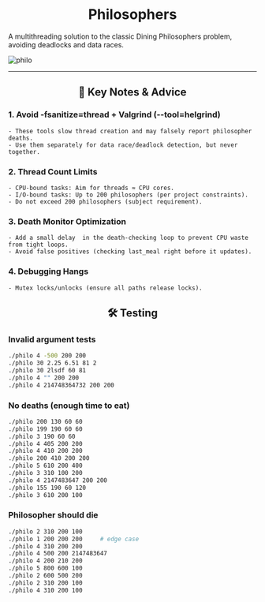 <div align="center">
	
# Philosophers

</div>

A multithreading solution to the classic Dining Philosophers problem, avoiding deadlocks and data races.

![philo](https://github.com/user-attachments/assets/19c6ef01-a3bd-4bf6-84f5-bc82a315b3ff)

---

<div align="center">

## 📌 Key Notes & Advice

</div>


### 1. Avoid -fsanitize=thread + Valgrind (--tool=helgrind)
	- These tools slow thread creation and may falsely report philosopher deaths.
	- Use them separately for data race/deadlock detection, but never together.

### 2. Thread Count Limits
	- CPU-bound tasks: Aim for threads ≈ CPU cores.
	- I/O-bound tasks: Up to 200 philosophers (per project constraints).
	- Do not exceed 200 philosophers (subject requirement).

### 3. Death Monitor Optimization

	- Add a small delay  in the death-checking loop to prevent CPU waste from tight loops.
    - Avoid false positives (checking last_meal right before it updates).

### 4. Debugging Hangs
    - Mutex locks/unlocks (ensure all paths release locks).

<div align="center">

## 🛠️ Testing

</div>

### Invalid argument tests
```bash
./philo 4 -500 200 200	  
./philo 30 2.25 6.51 81 2   
./philo 30 2lsdf 60 81 
./philo 4 "" 200 200
./philo 4 214748364732 200 200
```

### No deaths (enough time to eat)
```bash
./philo 200 130 60 60   
./philo 199 190 60 60     
./philo 3 190 60 60             
./philo 4 405 200 200       
./philo 4 410 200 200      
./philo 200 410 200 200      
./philo 5 610 200 400			
./philo 3 310 100 200		
./philo 4 2147483647 200 200   
./philo 155 190 60 120
./philo 3 610 200 100
```

### Philosopher should die
```bash
./philo 2 310 200 100        
./philo 1 200 200 200	  # edge case
./philo 4 310 200 200	     
./philo 4 500 200 2147483647
./philo 4 200 210 200	     
./philo 5 800 600 100        
./philo 2 600 500 200        
./philo 2 310 200 100        
./philo 4 310 200 100      
```
